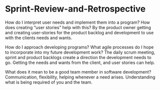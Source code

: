 # Sprint-Review-and-Retrospective

How do I interpret user needs and implement them into a program? How does creating “user stories” help with this?
  By the product owner getting and creating user-stories for the product backlog and development to use with the clients needs and wants.

How do I approach developing programs? What agile processes do I hope to incorporate into my future development work?
  The daily scrum meeting, sprint and product backlogs create a direction the development needs to go. Getting the needs and wants from the client, and user stories can help.
  
What does it mean to be a good team member in software development? 
  Communication, flexibility, helping whenever a need arises. Understanding what is being required of you and the team. 
